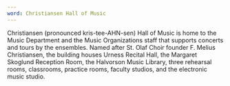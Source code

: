 ```yaml
---
word: Christiansen Hall of Music
---
```


Christiansen (pronounced kris-tee-AHN-sen) Hall of Music is home to the Music Department and the Music Organizations staff that supports concerts and tours by the ensembles. Named after St. Olaf Choir founder F. Melius Christiansen, the building houses Urness Recital Hall, the Margaret Skoglund Reception Room, the Halvorson Music Library, three rehearsal rooms, classrooms, practice rooms, faculty studios, and the electronic music studio.
